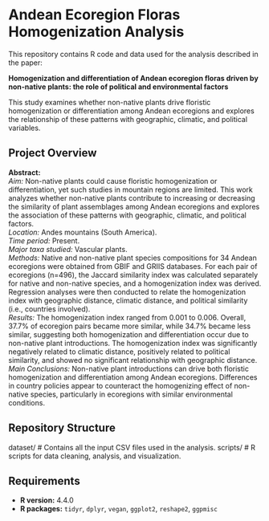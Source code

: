 # Andean Ecoregion Floras Homogenization Analysis

This repository contains R code and data used for the analysis described in the paper:

**Homogenization and differentiation of Andean ecoregion floras driven by non-native plants: the role of political and environmental factors**

This study examines whether non-native plants drive floristic homogenization or differentiation among Andean ecoregions and explores the relationship of these patterns with geographic, climatic, and political variables.

## Project Overview

**Abstract:**  
*Aim:* Non-native plants could cause floristic homogenization or differentiation, yet such studies in mountain regions are limited. This work analyzes whether non-native plants contribute to increasing or decreasing the similarity of plant assemblages among Andean ecoregions and explores the association of these patterns with geographic, climatic, and political factors.  
*Location:* Andes mountains (South America).  
*Time period:* Present.  
*Major taxa studied:* Vascular plants.  
*Methods:* Native and non-native plant species compositions for 34 Andean ecoregions were obtained from GBIF and GRIIS databases. For each pair of ecoregions (n=496), the Jaccard similarity index was calculated separately for native and non-native species, and a homogenization index was derived. Regression analyses were then conducted to relate the homogenization index with geographic distance, climatic distance, and political similarity (i.e., countries involved).  
*Results:* The homogenization index ranged from 0.001 to 0.006. Overall, 37.7% of ecoregion pairs became more similar, while 34.7% became less similar, suggesting both homogenization and differentiation occur due to non-native plant introductions. The homogenization index was significantly negatively related to climatic distance, positively related to political similarity, and showed no significant relationship with geographic distance.  
*Main Conclusions:* Non-native plant introductions can drive both floristic homogenization and differentiation among Andean ecoregions. Differences in country policies appear to counteract the homogenizing effect of non-native species, particularly in ecoregions with similar environmental conditions.

## Repository Structure

 dataset/ # Contains all the input CSV files used in the analysis. 
 scripts/ # R scripts for data cleaning, analysis, and visualization.


## Requirements

- **R version:** 4.4.0
- **R packages:** `tidyr`, `dplyr`, `vegan`, `ggplot2`, `reshape2`, `ggpmisc`

